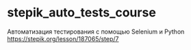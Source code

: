# stepik_auto_tests_course

Автоматизация тестирования с помощью Selenium и Python
https://stepik.org/lesson/187065/step/7
